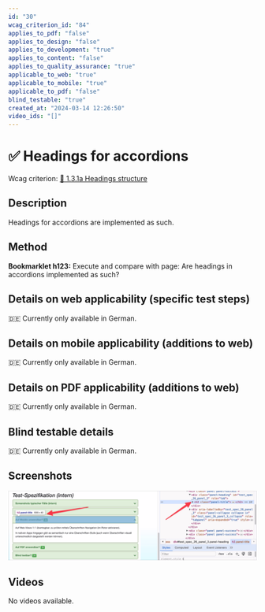 ```yaml
---
id: "30"
wcag_criterion_id: "84"
applies_to_pdf: "false"
applies_to_design: "false"
applies_to_development: "true"
applies_to_content: "false"
applies_to_quality_assurance: "true"
applicable_to_web: "true"
applicable_to_mobile: "true"
applicable_to_pdf: "false"
blind_testable: "true"
created_at: "2024-03-14 12:26:50"
video_ids: "[]"
---
```


# ✅ Headings for accordions

Wcag criterion: [📜 1.3.1a Headings structure](..)

## Description

Headings for accordions are implemented as such.

## Method

**Bookmarklet h123:** Execute and compare with page: Are headings in accordions implemented as such?

## Details on web applicability (specific test steps)

🇩🇪 Currently only available in German.

## Details on mobile applicability (additions to web)

🇩🇪 Currently only available in German.

## Details on PDF applicability (additions to web)

🇩🇪 Currently only available in German.

## Blind testable details

🇩🇪 Currently only available in German.

## Screenshots

![Akkordeon im A4AA mit Überschriften](images/akkordeon-im-a4aa-mit-berschriften.png)

## Videos

No videos available.
